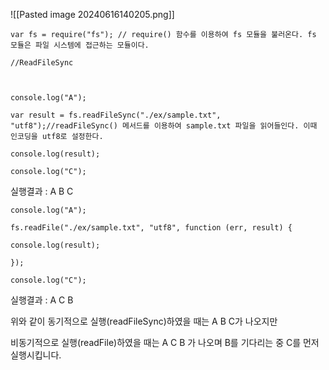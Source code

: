 
![[Pasted image 20240616140205.png]]

```
var fs = require("fs"); // require() 함수를 이용하여 fs 모듈을 불러온다. fs 모듈은 파일 시스템에 접근하는 모듈이다.

//ReadFileSync

  

console.log("A");

var result = fs.readFileSync("./ex/sample.txt", "utf8");//readFileSync() 메서드를 이용하여 sample.txt 파일을 읽어들인다. 이때 인코딩을 utf8로 설정한다.

console.log(result);

console.log("C");
```
실행결과 : A B C 

```
console.log("A");

fs.readFile("./ex/sample.txt", "utf8", function (err, result) {

console.log(result);

});

console.log("C");
```
실행결과 : A C B



위와 같이 동기적으로 실행(readFileSync)하였을 때는 A B C가 나오지만

비동기적으로 실행(readFile)하였을 때는 A C B 가 나오며 B를 기다리는 중 C를 먼저 실행시킵니다.